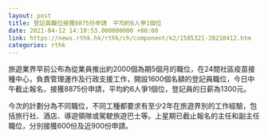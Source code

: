 ```yaml
---
layout: post
title: 登記員職位接獲8875份申請　平均約6人爭1個位
date: 2021-04-12 14:10:53.000000000 +08:00
link: https://news.rthk.hk/rthk/ch/component/k2/1585321-20210412.htm
categories: rthk
---
```


旅遊業界早前公布為從業員推出約2000個為期5個月的職位，在24間社區疫苗接種中心，負責管理運作及行政支援工作，開設1600個名額的登記員職位，今日中午截止報名，接獲8875份申請，平均約6人爭1個位，登記員的日薪為1300元。

今次的計劃分為不同職位，不同工種都要求有至少2年在旅遊界別的工作經驗，包括旅行社、酒店、導遊領隊或駕駛旅遊巴士等。上星期已截止報名的主任和副主任職位，分別接獲600份及近900份申請。
